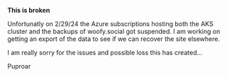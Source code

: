 **This is broken**

 Unfortunatly on 2/29/24 the Azure subscriptions hosting both the AKS cluster and the backups of woofy.social got suspended. I am working on getting an export of the data to see if we can recover the site elsewhere.

 I am really sorry for the issues and possible loss this has created...

 Puproar
